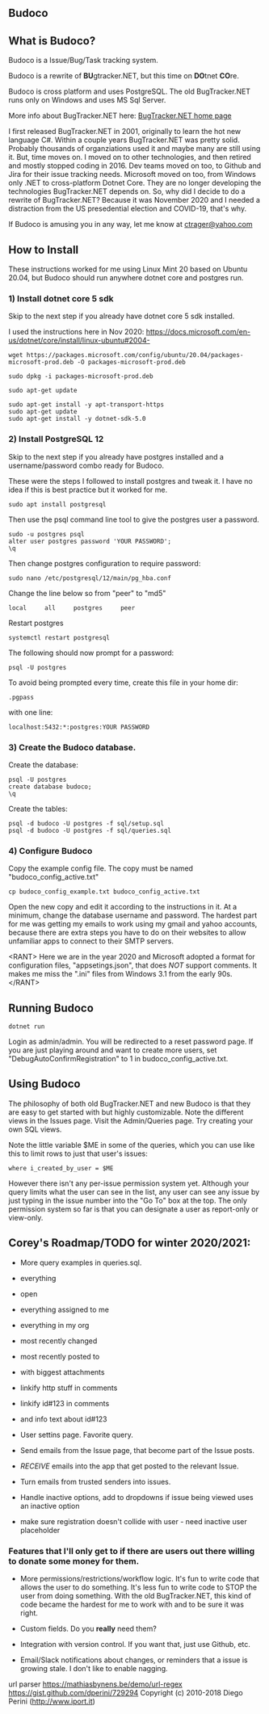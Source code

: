 ## Budoco

## What is Budoco?

Budoco is a Issue/Bug/Task tracking system.

Budoco is a rewrite of **BU**gtracker.NET, but this time on **DO**tnet **CO**re. 

Budoco is cross platform and uses PostgreSQL. The old BugTracker.NET runs only on Windows and uses MS Sql Server.

More info about BugTracker.NET here: <a href="http://ifdefined.com/bugtrackernet.html">BugTracker.NET home page</a>

I first released BugTracker.NET in 2001, originally to learn the hot new language C#. Within a couple years BugTracker.NET was pretty solid. Probably thousands of organziations used it and maybe many are still using it. But, time moves on. I moved on to other technologies, and then retired and mostly stopped coding in 2016. Dev teams moved on too, to Github and Jira for their issue tracking needs. Microsoft moved on too, from Windows only .NET to cross-platform Dotnet Core. They are no longer developing the technologies BugTracker.NET depends on. So, why did I decide to do a rewrite of BugTracker.NET? Because it was November 2020 and I needed a distraction from the US presedential election and COVID-19, that's why. 

If Budoco is amusing you in any way, let me know at ctrager@yahoo.com
  
## How to Install

These instructions worked for me using Linux Mint 20 based on Ubuntu 20.04, but Budoco should run anywhere dotnet core and postgres run.

### 1) Install dotnet core 5 sdk

Skip to the next step if you already have dotnet core 5 sdk installed.

I used the instructions here in Nov 2020: https://docs.microsoft.com/en-us/dotnet/core/install/linux-ubuntu#2004-

```
wget https://packages.microsoft.com/config/ubuntu/20.04/packages-microsoft-prod.deb -O packages-microsoft-prod.deb

sudo dpkg -i packages-microsoft-prod.deb

sudo apt-get update 

sudo apt-get install -y apt-transport-https
sudo apt-get update 
sudo apt-get install -y dotnet-sdk-5.0
```


### 2) Install PostgreSQL 12

Skip to the next step if you already have postgres installed and a username/password combo ready for Budoco.

These were the steps I followed to install postgres and tweak it. I have no idea if this is best practice but it worked for me.

```
sudo apt install postgresql
```

Then use the psql command line tool to give the postgres user a password.

```
sudo -u postgres psql
alter user postgres password 'YOUR PASSWORD';
\q

```
Then change postgres configuration to require password:
```
sudo nano /etc/postgresql/12/main/pg_hba.conf
```
Change the line below so from "peer" to "md5"
```
local     all     postgres     peer
```
Restart postgres
```
systemctl restart postgresql
```
The following should now prompt for a password:
```
psql -U postgres
```
To avoid being prompted every time, create this file in your home dir:
```
.pgpass
```
with one line:
```
localhost:5432:*:postgres:YOUR PASSWORD
```


### 3) Create the Budoco database.

Create the database:

```
psql -U postgres
create database budoco;
\q
```

Create the tables:

```
psql -d budoco -U postgres -f sql/setup.sql
psql -d budoco -U postgres -f sql/queries.sql
```

### 4) Configure Budoco

Copy the example config file. The copy must be named "budoco_config_active.txt"

```
cp budoco_config_example.txt budoco_config_active.txt
```

Open the new copy and edit it according to the instructions in it. At a minimum, change the database username and password. The hardest part for me was getting my emails to work using my gmail and yahoo accounts, because there are extra steps you have to do on their websites to allow unfamiliar apps to connect to their SMTP servers.

\<RANT>
Here we are in the year 2020 and Microsoft adopted a format for configuration files, "appsetings.json", that does *NOT* support comments. It makes me miss the ".ini" files from Windows 3.1 from the early 90s.
\</RANT>

## Running Budoco

```
dotnet run
```

Login as admin/admin. You will be redirected to a reset password page. If you are just playing around and want to create more users, set "DebugAutoConfirmRegistration" to 1 in budoco_config_active.txt.

## Using Budoco

The philosophy of both old BugTracker.NET and new Budoco is that they are easy to get started with but highly customizable. Note the different views in the Issues page. Visit the Admin/Queries page. Try creating your own SQL views.  

Note the little variable $ME in some of the queries, which you can use like this to limit rows to just that user's issues:
```
where i_created_by_user = $ME
```

However there isn't any per-issue permission system yet. Although your query limits what the user can see in the list, any user can see any issue by just typing in the issue number into the "Go To" box at the top. The only permission system so far is that you can designate a user as report-only or view-only.

## Corey's Roadmap/TODO for winter 2020/2021:

* More query examples in queries.sql.

* everything 
* open
* everything assigned to me
* everything in my org
* most recently changed
* most recently posted to
* with biggest attachments


* linkify http stuff in comments
* linkify id#123 in comments
* and info text about id#123
 

* User settins page. Favorite query. 

* Send emails from the Issue page, that become part of the Issue posts.

* *RECEIVE* emails into the app that get posted to the relevant Issue.

* Turn emails from trusted senders into issues.

* Handle inactive options, add to dropdowns if issue being viewed
uses an inactive option

* make sure registration doesn't collide with user - need inactive user placeholder

### Features that I'll only get to if there are users out there willing to donate some money for them.

* More permissions/restrictions/workflow logic. It's fun to write code that allows the user to do something. It's less fun to write code to STOP the user from doing something. With the old BugTracker.NET, this kind of code became the hardest for me to work with and to be sure it was right.
 
* Custom fields. Do you **really** need them? 
  
* Integration with version control. If you want that, just use Github, etc.

* Email/Slack notifications about changes, or reminders that a issue is growing stale. I don't like to enable nagging.

url parser
https://mathiasbynens.be/demo/url-regex
https://gist.github.com/dperini/729294
Copyright (c) 2010-2018 Diego Perini (http://www.iport.it)
